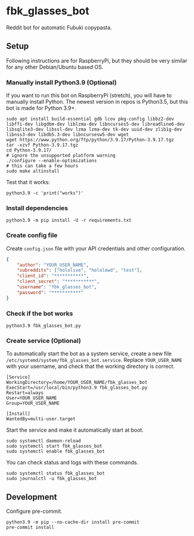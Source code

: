 # fbk_glasses_bot

Reddit bot for automatic Fubuki copypasta.


## Setup

Following instructions are for RaspberryPi, but they should be very similar for any other Debian/Ubuntu based OS.

### Manually install Python3.9 (Optional)

If you want to run this bot on RaspberryPi (stretch), you will have to manually install Python. The newest version in repos is Python3.5, but this bot is made for Python 3.9+.

```shell
sudo apt install build-essential gdb lcov pkg-config libbz2-dev libffi-dev libgdbm-dev liblzma-dev libncurses5-dev libreadline6-dev libsqlite3-dev libssl-dev lzma lzma-dev tk-dev uuid-dev zlib1g-dev libnss3-dev libdb5.3-dev libncursesw5-dev wget
wget https://www.python.org/ftp/python/3.9.17/Python-3.9.17.tgz
tar -xzvf Python-3.9.17.tgz
cd Python-3.9.17/
# ignore the unsupported platform warning
./configure --enable-optimizations
# this can take a few hours
sudo make altinstall
```

Test that it works:

```shell
python3.9 -c 'print("works")'
```

### Install dependencies

```shell
python3.9 -m pip install -U -r requirements.txt
```

### Create config file

Create `config.json` file with your API credentials and other configuration.

```json
{
    "author": "YOUR_USER_NAME",
    "subreddits": ["hololive", "hololewd", "test"],
    "client_id": "***********",
    "client_secret": "***********",
    "username": "fbk_glasses_bot",
    "password": "***********"
}
```

### Check if the bot works

```shell
python3.9 fbk_glasses_bot.py
```

### Create service (Optional)

To automatically start the bot as a system service, create a new file `/etc/systemd/system/fbk_glasses_bot.service`. Replace `YOUR_USER_NAME` with your username, and check that the working directory is correct.

```text
[Service]
WorkingDirectory=/home/YOUR_USER_NAME/fbk_glasses_bot
ExecStart=/usr/local/bin/python3.9 fbk_glasses_bot.py
Restart=always
User=YOUR_USER_NAME
Group=YOUR_USER_NAME

[Install]
WantedBy=multi-user.target
```

Start the service and make it automatically start at boot.

```shell
sudo systemctl daemon-reload
sudo systemctl start fbk_glasses_bot
sudo systemctl enable fbk_glasses_bot
```

You can check status and logs with these commands.

```shell
sudo systemctl status fbk_glasses_bot
sudo journalctl -u fbk_glasses_bot
```


## Development

Configure pre-commit.

```shell
python3.9 -m pip --no-cache-dir install pre-commit
pre-commit install
```
